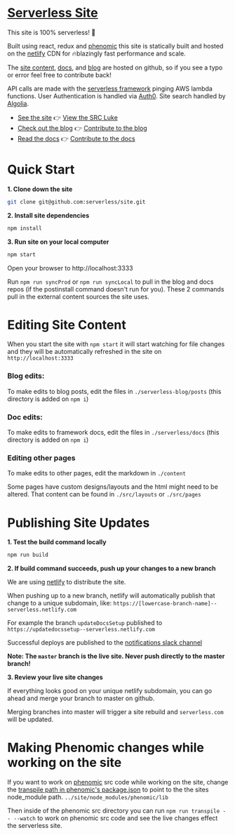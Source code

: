 # [Serverless Site](https://serverless.com/)

This site is 100% serverless! :tada:

Built using react, redux and [phenomic](https://github.com/MoOx/phenomic) this site is statically built and hosted on the [netlify](https://www.netlify.com/) CDN for 🔥blazingly fast performance and scale.

The [site content](https://github.com/serverless/site/tree/master/content), [docs](https://github.com/serverless/serverless/tree/master/docs), and [blog](https://github.com/serverless/blog) are hosted on github, so if you see a typo or error feel free to contribute back!

API calls are made with the [serverless framework](https://github.com/serverless/serverless/tree/master/docs) pinging AWS lambda functions. User Authentication is handled via [Auth0](auth0.com). Site search handled by [Algolia](https://community.algolia.com/docsearch/).

- [See the site](https://serverless.com/) :point_right: [View the SRC Luke](https://github.com/serverless/site/tree/master/src)
- [Check out the blog](https://serverless.com/blog) :point_right: [Contribute to the blog](https://github.com/serverless/blog)
- [Read the docs](https://serverless.com/framework/docs) :point_right: [Contribute to the docs](https://github.com/serverless/serverless)

# Quick Start

**1. Clone down the site**

```bash
git clone git@github.com:serverless/site.git
```

**2. Install site dependencies**

```bash
npm install
```

**3. Run site on your local computer**

```bash
npm start
```

Open your browser to http://localhost:3333

Run `npm run syncProd` or `npm run syncLocal` to pull in the blog and docs repos (if the postinstall command doesn't run for you). These 2 commands pull in the external content sources the site uses.

# Editing Site Content

When you start the site with `npm start` it will start watching for file changes and they will be automatically refreshed in the site on `http://localhost:3333`

### **Blog edits:**

To make edits to blog posts, edit the files in `./serverless-blog/posts` (this directory is added on `npm i`)

### **Doc edits:**

To make edits to framework docs, edit the files in `./serverless/docs` (this directory is added on `npm i`)

### Editing other pages

To make edits to other pages, edit the markdown in `./content`

Some pages have custom designs/layouts and the html might need to be altered. That content can be found in `./src/layouts` or `./src/pages`

# Publishing Site Updates

**1. Test the build command locally**

```bash
npm run build
```

**2. If build command succeeds, push up your changes to a new branch**

We are using [netlify](http://netlify.com) to distribute the site.

When pushing up to a new branch, netlify will automatically publish that change to a unique subdomain, like: `https://[lowercase-branch-name]--serverless.netlify.com`

For example the branch `updateDocsSetup` published to `https://updatedocssetup--serverless.netlify.com`

Successful deploys are published to the [notifications slack channel](https://serverlessteam.slack.com/archives/notifications)

**Note: The `master` branch is the live site. Never push directly to the master branch!**

**3. Review your live site changes**

If everything looks good on your unique netlify subdomain, you can go ahead and merge your branch to master on github.

Merging branches into master will trigger a site rebuild and `serverless.com` will be updated.

# Making Phenomic changes while working on the site

If you want to work on [phenomic](https://phenomic.io/) src code while working on the site, change the [transpile path in phenomic's package.json](https://github.com/MoOx/phenomic/blob/master/package.json#L149) to point to the the sites node_module path. `../site/node_modules/phenomic/lib`

Then inside of the phenomic src directory you can run `npm run transpile -- --watch` to work on phenomic src code and see the live changes effect the serverless site.
